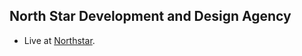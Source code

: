 ## North Star Development and Design Agency 

- Live at [Northstar](https://www.northstardevelopmentllc.com/).